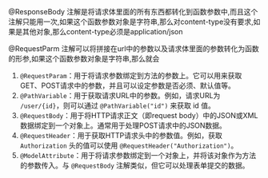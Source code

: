 @ResponseBody 注解是将请求体里面的所有东西都转化到函数参数中,而且这个注解只能用一次,如果这个函数参数对象是字符串,那么对content-type没有要求,如果是其他对象,那么content-type必须是application/json

@RequestParm 注解可以将拼接在url中的参数以及请求体里面的参数转化为函数的形参,如果这个函数参数对象是字符串,那么就会

1. `@RequestParam`：用于将请求参数绑定到方法的参数上。它可以用来获取GET、POST请求中的参数，并且可以设定参数是否必须、默认值等。
2. `@PathVariable`：用于获取请求URL中的参数。例如，请求URL为 `/user/{id}`，则可以通过 `@PathVariable("id")` 来获取 id 值。
3. `@RequestBody`：用于将HTTP请求正文（即request body）中的JSON或XML数据绑定到一个对象上。通常用于处理POST请求中的JSON数据。
4. `@RequestHeader`：用于获取HTTP请求头中的参数值。例如，获取 `Authorization` 头的值可以使用 `@RequestHeader("Authorization")`。
5. `@ModelAttribute`：用于将请求参数绑定到一个对象上，并将该对象作为方法的参数传入。与 `@RequestBody` 注解类似，但它可以处理表单提交的数据。